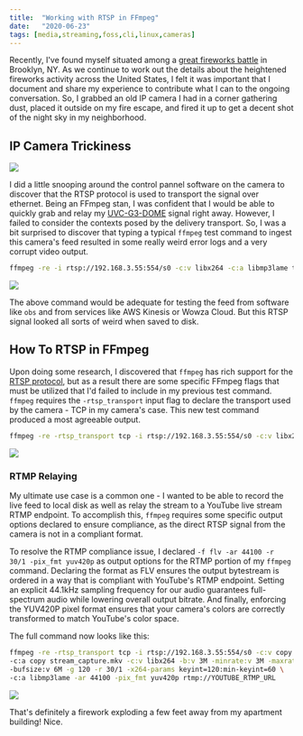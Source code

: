 ```yaml
---
title:  "Working with RTSP in FFmpeg"
date:   "2020-06-23"
tags: [media,streaming,foss,cli,linux,cameras]
---
```


Recently, I've found myself situated among a [great fireworks battle](https://news.yahoo.com/whats-sound-not-just-york-025006561.html?soc_src=hl-viewer&soc_trk=tw) in Brooklyn, NY. As we continue to work out the details about the heightened fireworks activity across the United States, I felt it was important that I document and share my experience to contribute what I can to the ongoing conversation. So, I grabbed an old IP camera I had in a corner gathering dust, placed it outside on my fire escape, and fired it up to get a decent shot of the night sky in my neighborhood.

## IP Camera Trickiness

![](/rtsp-control.jpg)

I did a little snooping around the control pannel software on the camera to discover that the RTSP protocol is used to transport the signal over ethernet. Being an FFmpeg stan, I was confident that I would be able to quickly grab and relay my [UVC-G3-DOME](https://store.ui.com/collections/unifi-protect-cameras/products/unifi-video-camera-g3-dome) signal right away. However, I failed to consider the contexts posed by the delivery transport. So, I was a bit surprised to discover that typing a typical `ffmpeg` test command to ingest this camera's feed resulted in some really weird error logs and a very corrupt video output.

```sh
ffmpeg -re -i rtsp://192.168.3.55:554/s0 -c:v libx264 -c:a libmp3lame test.mkv
```

![](/rtsp-corrupt.jpg)

The above command would be adequate for testing the feed from software like `obs` and from services like AWS Kinesis or Wowza Cloud. But this RTSP signal looked all sorts of weird when saved to disk.

## How To RTSP in FFmpeg

Upon doing some research, I discovered that `ffmpeg` has rich support for the [RTSP protocol](http://ffmpeg.org/ffmpeg-all.html#rtsp), but as a result there are some specific FFmpeg flags that must be utilized that I'd failed to include in my previous test command. `ffmpeg` requires the `-rtsp_transport` input flag to declare the transport used by the camera - TCP in my camera's case. This new test command produced a most agreeable output.

```sh
ffmpeg -re -rtsp_transport tcp -i rtsp://192.168.3.55:554/s0 -c:v libx264 -c:a libmp3lame test.mkv
```

![](/rtsp-clean.jpg)

### RTMP Relaying

My ultimate use case is a common one - I wanted to be able to record the live feed to local disk as well as relay the stream to a YouTube live stream RTMP endpoint. To accomplish this, `ffmpeg` requires some specific output options declared to ensure compliance, as the direct RTSP signal from the camera is not in a compliant format.

To resolve the RTMP compliance issue, I declared `-f flv -ar 44100 -r 30/1 -pix_fmt yuv420p` as output options for the RTMP portion of  my `ffmpeg` command. Declaring the format as FLV ensures the output bytestream is ordered in a way that is compliant with YouTube's RTMP endpoint. Setting an explicit 44.1kHz sampling frequency for our audio guarantees full-spectrum audio while lowering overall output bitrate. And finally, enforcing the YUV420P pixel format ensures that your camera's colors are correctly transformed to match YouTube's color space.

The full command now looks like this:

```sh
ffmpeg -re -rtsp_transport tcp -i rtsp://192.168.3.55:554/s0 -c:v copy \
-c:a copy stream_capture.mkv -c:v libx264 -b:v 3M -minrate:v 3M -maxrate:v 3M \
-bufsize:v 6M -g 120 -r 30/1 -x264-params keyint=120:min-keyint=60 \
-c:a libmp3lame -ar 44100 -pix_fmt yuv420p rtmp://YOUTUBE_RTMP_URL
```

![](/fireworks.gif)

That's definitely a firework exploding a few feet away from my apartment building! Nice.
